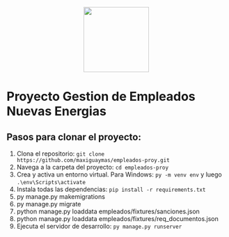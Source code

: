 <p align="center">
  <img src="https://1000marcas.net/wp-content/uploads/2021/06/Django-Logo.png" width="150" height="150">
</p>

<h1 class="text-center text-primary">Proyecto Gestion de Empleados Nuevas Energias</h1>

<h2 class="mt-4">Pasos para clonar el proyecto:</h2>

<ol class="list-group list-group-numbered mb-4">
  <li class="list-group-item">Clona el repositorio: <code>git clone https://github.com/maxiguaymas/empleados-proy.git</code></li>
  <li class="list-group-item">Navega a la carpeta del proyecto: <code>cd empleados-proy</code></li>
  <li class="list-group-item">Crea y activa un entorno virtual. Para Windows: <code>py -m venv env</code> y luego <code>.\env\Scripts\activate</code></li>
  <li class="list-group-item">Instala todas las dependencias: <code>pip install -r requirements.txt</code></li>
  <li class="list-group-item">py manage.py makemigrations</li>
  <li class="list-group-item">py manage.py migrate</li>
  <li class="list-group-item">python manage.py loaddata empleados/fixtures/sanciones.json</li>
  <li class="list-group-item">python manage.py loaddata empleados/fixtures/req_documentos.json</li>
  <li class="list-group-item">Ejecuta el servidor de desarrollo: <code>py manage.py runserver</code></li>
</ol>
